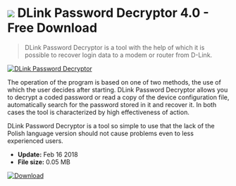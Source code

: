 # ![](https://cdn.softexe.net/static/icon/8/dlink-password-decryptor-10650.png) DLink Password Decryptor 4.0 - Free Download

> DLink Password Decryptor is a tool with the help of which it is possible to recover login data to a modem or router from D-Link.

[![DLink Password Decryptor](https://gallery.dpcdn.pl/imgc/Tools/80521/g_-_420x350_1.5_-_x88e72fc5-7658-493d-a5ec-6598c1bfee40.png)](https://softexe.net/win/security-privacy/passwords/dlink-password-decryptor:pRfeR.html)

The operation of the program is based on one of two methods, the use of which the user decides after starting. DLink Password Decryptor allows you to decrypt a coded password or read a copy of the device configuration file, automatically search for the password stored in it and recover it. In both cases the tool is characterized by high effectiveness of action.
 
 DLink Password Decryptor is a tool so simple to use that the lack of the Polish language version should not cause problems even to less experienced users.


- **Update:** Feb 16 2018
- **File size:** 0.05 MB

[![Download](https://cdn.softexe.net/static/img/download.png)](https://softexe.net/win/security-privacy/passwords/dlink-password-decryptor:pRfeR.html)


